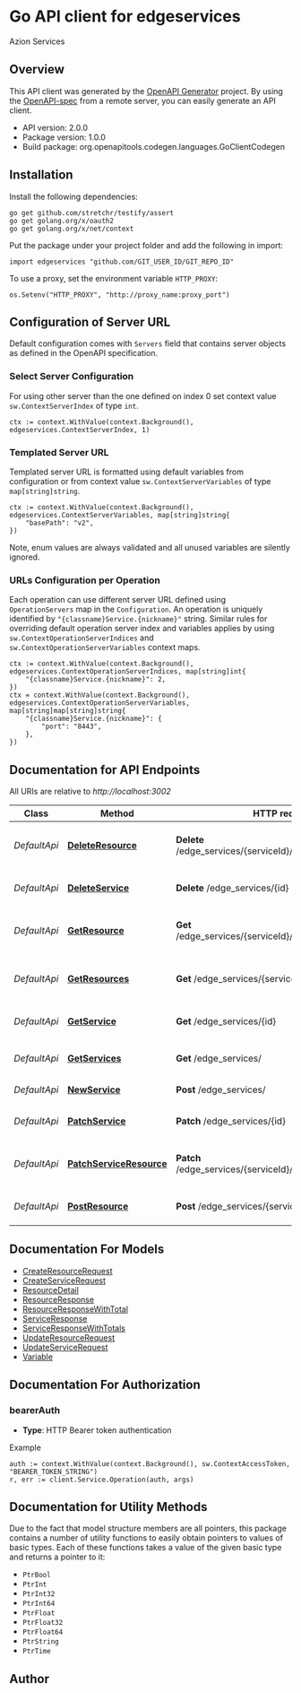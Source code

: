 # Go API client for edgeservices

Azion Services

## Overview
This API client was generated by the [OpenAPI Generator](https://openapi-generator.tech) project.  By using the [OpenAPI-spec](https://www.openapis.org/) from a remote server, you can easily generate an API client.

- API version: 2.0.0
- Package version: 1.0.0
- Build package: org.openapitools.codegen.languages.GoClientCodegen

## Installation

Install the following dependencies:

```shell
go get github.com/stretchr/testify/assert
go get golang.org/x/oauth2
go get golang.org/x/net/context
```

Put the package under your project folder and add the following in import:

```golang
import edgeservices "github.com/GIT_USER_ID/GIT_REPO_ID"
```

To use a proxy, set the environment variable `HTTP_PROXY`:

```golang
os.Setenv("HTTP_PROXY", "http://proxy_name:proxy_port")
```

## Configuration of Server URL

Default configuration comes with `Servers` field that contains server objects as defined in the OpenAPI specification.

### Select Server Configuration

For using other server than the one defined on index 0 set context value `sw.ContextServerIndex` of type `int`.

```golang
ctx := context.WithValue(context.Background(), edgeservices.ContextServerIndex, 1)
```

### Templated Server URL

Templated server URL is formatted using default variables from configuration or from context value `sw.ContextServerVariables` of type `map[string]string`.

```golang
ctx := context.WithValue(context.Background(), edgeservices.ContextServerVariables, map[string]string{
	"basePath": "v2",
})
```

Note, enum values are always validated and all unused variables are silently ignored.

### URLs Configuration per Operation

Each operation can use different server URL defined using `OperationServers` map in the `Configuration`.
An operation is uniquely identified by `"{classname}Service.{nickname}"` string.
Similar rules for overriding default operation server index and variables applies by using `sw.ContextOperationServerIndices` and `sw.ContextOperationServerVariables` context maps.

```
ctx := context.WithValue(context.Background(), edgeservices.ContextOperationServerIndices, map[string]int{
	"{classname}Service.{nickname}": 2,
})
ctx = context.WithValue(context.Background(), edgeservices.ContextOperationServerVariables, map[string]map[string]string{
	"{classname}Service.{nickname}": {
		"port": "8443",
	},
})
```

## Documentation for API Endpoints

All URIs are relative to *http://localhost:3002*

Class | Method | HTTP request | Description
------------ | ------------- | ------------- | -------------
*DefaultApi* | [**DeleteResource**](docs/DefaultApi.md#deleteresource) | **Delete** /edge_services/{serviceId}/resources/{resourceId} | Delete Service Resource by ID
*DefaultApi* | [**DeleteService**](docs/DefaultApi.md#deleteservice) | **Delete** /edge_services/{id} | Delete Service by ID
*DefaultApi* | [**GetResource**](docs/DefaultApi.md#getresource) | **Get** /edge_services/{serviceId}/resources/{resourceId} | Return Service Resource by ID
*DefaultApi* | [**GetResources**](docs/DefaultApi.md#getresources) | **Get** /edge_services/{serviceId}/resources | Return Service Resources by page
*DefaultApi* | [**GetService**](docs/DefaultApi.md#getservice) | **Get** /edge_services/{id} | Return Service by ID
*DefaultApi* | [**GetServices**](docs/DefaultApi.md#getservices) | **Get** /edge_services/ | Return Services by page
*DefaultApi* | [**NewService**](docs/DefaultApi.md#newservice) | **Post** /edge_services/ | Create Service
*DefaultApi* | [**PatchService**](docs/DefaultApi.md#patchservice) | **Patch** /edge_services/{id} | Update Service by ID
*DefaultApi* | [**PatchServiceResource**](docs/DefaultApi.md#patchserviceresource) | **Patch** /edge_services/{serviceId}/resources/{resourceId} | Update Service Resource by ID
*DefaultApi* | [**PostResource**](docs/DefaultApi.md#postresource) | **Post** /edge_services/{serviceId}/resources | Create Service Resource


## Documentation For Models

 - [CreateResourceRequest](docs/CreateResourceRequest.md)
 - [CreateServiceRequest](docs/CreateServiceRequest.md)
 - [ResourceDetail](docs/ResourceDetail.md)
 - [ResourceResponse](docs/ResourceResponse.md)
 - [ResourceResponseWithTotal](docs/ResourceResponseWithTotal.md)
 - [ServiceResponse](docs/ServiceResponse.md)
 - [ServiceResponseWithTotals](docs/ServiceResponseWithTotals.md)
 - [UpdateResourceRequest](docs/UpdateResourceRequest.md)
 - [UpdateServiceRequest](docs/UpdateServiceRequest.md)
 - [Variable](docs/Variable.md)


## Documentation For Authorization



### bearerAuth

- **Type**: HTTP Bearer token authentication

Example

```golang
auth := context.WithValue(context.Background(), sw.ContextAccessToken, "BEARER_TOKEN_STRING")
r, err := client.Service.Operation(auth, args)
```


## Documentation for Utility Methods

Due to the fact that model structure members are all pointers, this package contains
a number of utility functions to easily obtain pointers to values of basic types.
Each of these functions takes a value of the given basic type and returns a pointer to it:

* `PtrBool`
* `PtrInt`
* `PtrInt32`
* `PtrInt64`
* `PtrFloat`
* `PtrFloat32`
* `PtrFloat64`
* `PtrString`
* `PtrTime`

## Author




